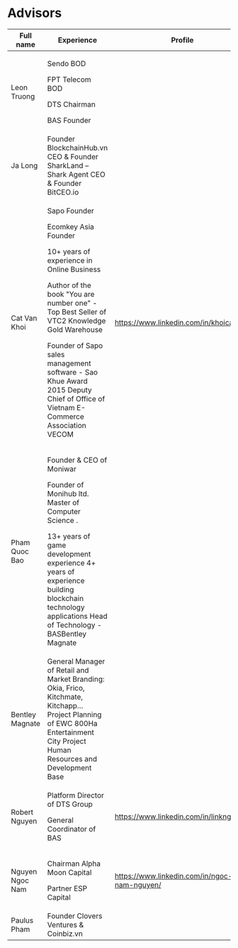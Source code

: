 # Advisors

<table><thead><tr><th width="189">Full name</th><th width="371">Experience</th><th>Profile</th></tr></thead><tbody><tr><td>Leon Truong</td><td><p>Sendo BOD</p><p>FPT Telecom BOD</p><p>DTS Chairman</p><p>BAS Founder</p></td><td></td></tr><tr><td>Ja Long</td><td>Founder BlockchainHub.vn CEO &#x26; Founder SharkLand – Shark Agent CEO &#x26; Founder BitCEO.io</td><td></td></tr><tr><td>Cat Van Khoi</td><td><p>Sapo Founder</p><p>Ecomkey Asia Founder</p><p>10+ years of experience in Online Business</p><p>Author of the book "You are number one" - Top Best Seller of VTC2 Knowledge Gold Warehouse</p><p>Founder of Sapo sales management software - Sao Khue Award 2015 Deputy Chief of Office of Vietnam E-Commerce Association VECOM</p></td><td><a href="https://www.linkedin.com/in/khoicatg7/">https://www.linkedin.com/in/khoicatg7/</a></td></tr><tr><td>Pham Quoc Bao</td><td><p>Founder &#x26; CEO of Moniwar</p><p>Founder of Monihub ltd. Master of Computer Science .</p><p>13+ years of game development experience 4+ years of experience building blockchain technology applications Head of Technology - BASBentley Magnate</p></td><td></td></tr><tr><td>Bentley Magnate</td><td>General Manager of Retail and Market Branding: Okia, Frico, Kitchmate, Kitchapp… Project Planning of EWC 800Ha Entertainment City Project Human Resources and Development Base</td><td></td></tr><tr><td>Robert Nguyen</td><td><p>Platform Director of DTS Group</p><p>General Coordinator of BAS</p></td><td><a href="https://www.linkedin.com/in/linknguyen/">https://www.linkedin.com/in/linknguyen/</a></td></tr><tr><td>Nguyen Ngoc Nam</td><td><p>Chairman Alpha Moon Capital</p><p>Partner ESP Capital</p></td><td><a href="https://www.linkedin.com/in/ngoc-nam-nguyen/">https://www.linkedin.com/in/ngoc-nam-nguyen/</a></td></tr><tr><td>Paulus Pham</td><td>Founder Clovers Ventures &#x26; Coinbiz.vn</td><td></td></tr></tbody></table>
